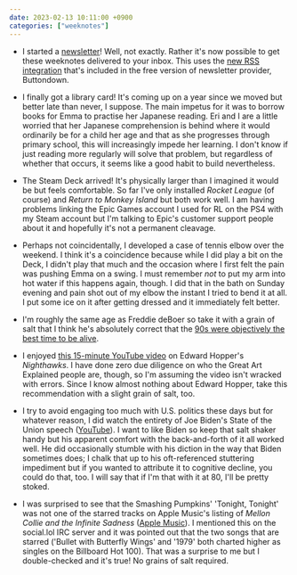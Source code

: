 ```yaml
---
date: 2023-02-13 10:11:00 +0900
categories: ["weeknotes"]
---
```


- I started a [newsletter](https://buttondown.email/pyrmont)! Well, not exactly. Rather it's now possible to get these weeknotes delivered to your inbox. This uses the [new RSS integration](https://buttondown.email/changelog/2023-01-23) that's included in the free version of newsletter provider, Buttondown.

- I finally got a library card! It's coming up on a year since we moved but better late than never, I suppose. The main impetus for it was to borrow books for Emma to practise her Japanese reading. Eri and I are a little worried that her Japanese comprehension is behind where it would ordinarily be for a child her age and that as she progresses through primary school, this will increasingly impede her learning. I don't know if just reading more regularly will solve that problem, but regardless of whether that occurs, it seems like a good habit to build nevertheless.

- The Steam Deck arrived! It's physically larger than I imagined it would be but feels comfortable. So far I've only installed _Rocket League_ (of course) and _Return to Monkey Island_ but both work well. I am having problems linking the Epic Games account I used for RL on the PS4 with my Steam account but I'm talking to Epic's customer support people about it and hopefully it's not a permanent cleavage.

- Perhaps not coincidentally, I developed a case of tennis elbow over the weekend. I think it's a coincidence because while I did play a bit on the Deck, I didn't play that much and the occasion where I first felt the pain was pushing Emma on a swing. I must remember _not_ to put my arm into hot water if this happens again, though. I did that in the bath on Sunday evening and pain shot out of my elbow the instant I tried to bend it at all. I put some ice on it after getting dressed and it immediately felt better.

- I'm roughly the same age as Freddie deBoer so take it with a grain of salt that I think he's absolutely correct that the [90s were objectively the best time to be alive](https://freddiedeboer.substack.com/p/its-so-sad-when-old-people-romanticize).

- I enjoyed [this 15-minute YouTube video](https://www.youtube.com/watch?v=lKIbT-4UFaE) on Edward Hopper's _Nighthawks_. I have done zero due diligence on who the Great Art Explained people are, though, so I'm assuming the video isn't wracked with errors. Since I know almost nothing about Edward Hopper, take this recommendation with a slight grain of salt, too.

- I try to avoid engaging too much with U.S. politics these days but for whatever reason, I did watch the entirety of Joe Biden's State of the Union speech ([YouTube](https://www.youtube.com/watch?v=gzcBTUvVp7M)). I want to like Biden so keep that salt shaker handy but his apparent comfort with the back-and-forth of it all worked well. He did occasionally stumble with his diction in the way that Biden sometimes does; I chalk that up to his oft-referenced stuttering impediment but if you wanted to attribute it to cognitive decline, you could do that, too. I will say that if I'm that with it at 80, I'll be pretty stoked.

- I was surprised to see that the Smashing Pumpkins' 'Tonight, Tonight' was not one of the starred tracks on Apple Music's listing of _Mellon Collie and the Infinite Sadness_ ([Apple Music](https://music.apple.com/us/album/tonight-tonight/721224313?i=721224384)). I mentioned this on the social.lol IRC server and it was pointed out that the two songs that are starred ('Bullet with Butterfly Wings' and '1979' both charted higher as singles on the Billboard Hot 100). That was a surprise to me but I double-checked and it's true! No grains of salt required.
